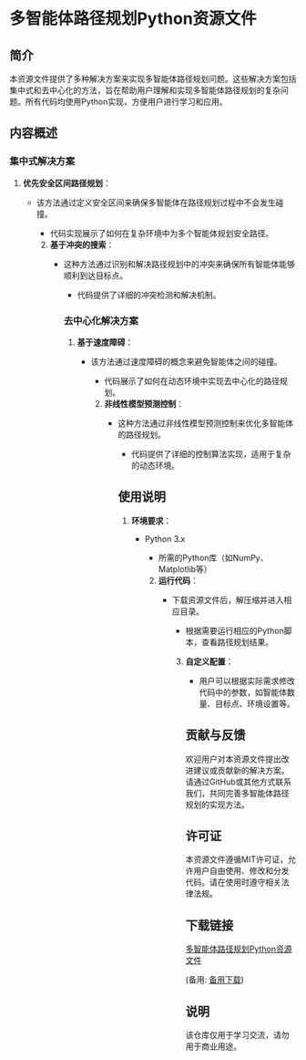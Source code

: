 # 多智能体路径规划Python资源文件

## 简介

本资源文件提供了多种解决方案来实现多智能体路径规划问题。这些解决方案包括集中式和去中心化的方法，旨在帮助用户理解和实现多智能体路径规划的复杂问题。所有代码均使用Python实现，方便用户进行学习和应用。

## 内容概述

### 集中式解决方案

1. **优先安全区间路径规划**：
   - 该方法通过定义安全区间来确保多智能体在路径规划过程中不会发生碰撞。
      - 代码实现展示了如何在复杂环境中为多个智能体规划安全路径。

      2. **基于冲突的搜索**：
         - 这种方法通过识别和解决路径规划中的冲突来确保所有智能体能够顺利到达目标点。
            - 代码提供了详细的冲突检测和解决机制。

            ### 去中心化解决方案

            1. **基于速度障碍**：
               - 该方法通过速度障碍的概念来避免智能体之间的碰撞。
                  - 代码展示了如何在动态环境中实现去中心化的路径规划。

                  2. **非线性模型预测控制**：
                     - 这种方法通过非线性模型预测控制来优化多智能体的路径规划。
                        - 代码提供了详细的控制算法实现，适用于复杂的动态环境。

                        ## 使用说明

                        1. **环境要求**：
                           - Python 3.x
                              - 所需的Python库（如NumPy、Matplotlib等）

                              2. **运行代码**：
                                 - 下载资源文件后，解压缩并进入相应目录。
                                    - 根据需要运行相应的Python脚本，查看路径规划结果。

                                    3. **自定义配置**：
                                       - 用户可以根据实际需求修改代码中的参数，如智能体数量、目标点、环境设置等。

                                       ## 贡献与反馈

                                       欢迎用户对本资源文件提出改进建议或贡献新的解决方案。请通过GitHub或其他方式联系我们，共同完善多智能体路径规划的实现方法。

                                       ## 许可证

                                       本资源文件遵循MIT许可证，允许用户自由使用、修改和分发代码。请在使用时遵守相关法律法规。

                                       ## 下载链接
                                       [多智能体路径规划Python资源文件](https://pan.quark.cn/s/18dec22317b4) 

                                       (备用: [备用下载](https://pan.baidu.com/s/1WvEd_BNOndpDEuApyKEqCQ?pwd=1234))

                                       ## 说明

                                       该仓库仅用于学习交流，请勿用于商业用途。
